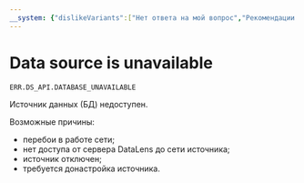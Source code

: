```yaml
---
__system: {"dislikeVariants":["Нет ответа на мой вопрос","Рекомендации не помогли","Содержание не соответствует заголовку","Другое"]}
---
```

# Data source is unavailable

`ERR.DS_API.DATABASE_UNAVAILABLE`

Источник данных (БД) недоступен.

Возможные причины:
- перебои в работе сети;
- нет доступа от сервера DataLens до сети источника;
- источник отключен;
- требуется донастройка источника.
